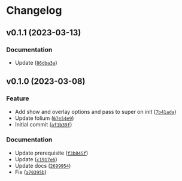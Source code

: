 # Changelog

<!--next-version-placeholder-->

## v0.1.1 (2023-03-13)
### Documentation
* Update ([`86dba3a`](https://github.com/iwpnd/folium-vector/commit/86dba3ad748f7f4f849394b5e99f084702bec831))

## v0.1.0 (2023-03-08)
### Feature
* Add show and overlay options and pass to super on init ([`7b41ada`](https://github.com/iwpnd/folium-vector/commit/7b41ada218d9d08d2e598aee1fe03e5f4f8ad997))
* Update folium ([`67e54e9`](https://github.com/iwpnd/folium-vector/commit/67e54e9b50d0ff544274eb1db1493388353e1fc7))
* Initial commit ([`af1b39f`](https://github.com/iwpnd/folium-vector/commit/af1b39fcbe14bb92e0a6913c97eb974cc3e36c75))

### Documentation
* Update prerequisite ([`f3b845f`](https://github.com/iwpnd/folium-vector/commit/f3b845fee98f4a25a80c00987c8823fa9e22a537))
* Update ([`c1917e6`](https://github.com/iwpnd/folium-vector/commit/c1917e6b06d4c3871800c8b97baffa1e5e6257c0))
* Update docs ([`2699954`](https://github.com/iwpnd/folium-vector/commit/26999549720b263df850379e5c2b9b5b5af8ba08))
* Fix ([`a70395b`](https://github.com/iwpnd/folium-vector/commit/a70395bce7782cd0212ef64dbd5930ed14b5a19b))

